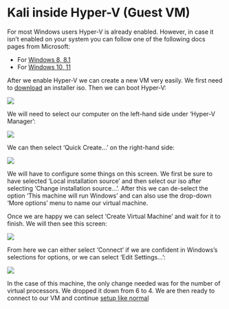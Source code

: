 # Kali inside Hyper-V (Guest VM)

For most Windows users Hyper-V is already enabled. However, in case it isn’t enabled on your system you can follow one of the following docs pages from Microsoft:

* For [Windows 8, 8.1](https://docs.microsoft.com/en-us/previous-versions/windows/it-pro/windows-server-2012-R2-and-2012/hh846766\(v=ws.11\))
* For [Windows 10, 11](https://docs.microsoft.com/en-us/virtualization/hyper-v-on-windows/quick-start/enable-hyper-v)

After we enable Hyper-V we can create a new VM very easily. We first need to [download](https://www.kali.org/get-kali/) an installer iso. Then we can boot Hyper-V:

[![](https://www.kali.org/docs/virtualization/install-hyper-v-guest-vm/hyper-v-first-boot.png)](https://www.kali.org/docs/virtualization/install-hyper-v-guest-vm/hyper-v-first-boot.png)

We will need to select our computer on the left-hand side under ‘Hyper-V Manager’:

[![](https://www.kali.org/docs/virtualization/install-hyper-v-guest-vm/hyper-v-machine-look.png)](https://www.kali.org/docs/virtualization/install-hyper-v-guest-vm/hyper-v-machine-look.png)

We can then select ‘Quick Create…’ on the right-hand side:

[![](https://www.kali.org/docs/virtualization/install-hyper-v-guest-vm/hyper-v-create-vm.png)](https://www.kali.org/docs/virtualization/install-hyper-v-guest-vm/hyper-v-create-vm.png)

We will have to configure some things on this screen. We first be sure to have selected ‘Local installation source’ and then select our iso after selecting ‘Change installation source…’. After this we can de-select the option ‘This machine will run Windows’ and can also use the drop-down ‘More options’ menu to name our virtual machine.

Once we are happy we can select ‘Create Virtual Machine’ and wait for it to finish. We will then see this screen:

[![](https://www.kali.org/docs/virtualization/install-hyper-v-guest-vm/hyper-v-vm-created.png)](https://www.kali.org/docs/virtualization/install-hyper-v-guest-vm/hyper-v-vm-created.png)

From here we can either select ‘Connect’ if we are confident in Windows’s selections for options, or we can select ‘Edit Settings…’:

[![](https://www.kali.org/docs/virtualization/install-hyper-v-guest-vm/hyper-v-cpu-settings.png)](https://www.kali.org/docs/virtualization/install-hyper-v-guest-vm/hyper-v-cpu-settings.png)

In the case of this machine, the only change needed was for the number of virtual processors. We dropped it down from 6 to 4. We are then ready to connect to our VM and continue [setup like normal](https://www.kali.org/docs/installation/hard-disk-install/)
